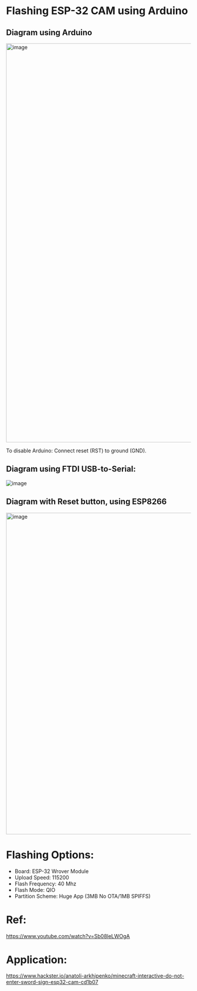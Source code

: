 # Flashing ESP-32 CAM using Arduino
## Diagram using Arduino
<img width="1088" alt="image" src="https://user-images.githubusercontent.com/21049491/210285367-fada4a82-42ab-44bf-98cd-ad4d25931878.png">

To disable Arduino: Connect reset (RST) to ground (GND).

## Diagram using FTDI USB-to-Serial:
![image](https://user-images.githubusercontent.com/21049491/210285750-44cd6ccc-f562-456a-820e-32dff38a7db9.png)

## Diagram with Reset button, using ESP8266
<img width="877" alt="image" src="https://user-images.githubusercontent.com/21049491/210285253-7895f2c5-0d11-4dd7-bdbc-baae8a4e05cf.png">

# Flashing Options:
- Board: ESP-32 Wrover Module
- Upload Speed: 115200
- Flash Frequency: 40 Mhz
- Flash Mode: QIO
- Partition Scheme: Huge App (3MB No OTA/1MB SPIFFS)

# Ref:
https://www.youtube.com/watch?v=Sb08leLWOgA

# Application:
https://www.hackster.io/anatoli-arkhipenko/minecraft-interactive-do-not-enter-sword-sign-esp32-cam-cd1b07
